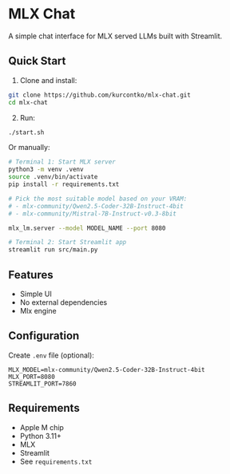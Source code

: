 # MLX Chat

A simple chat interface for MLX served LLMs built with Streamlit.

## Quick Start

1. Clone and install:
```bash
git clone https://github.com/kurcontko/mlx-chat.git
cd mlx-chat
```

2. Run:
```bash
./start.sh
```

Or manually:
```bash
# Terminal 1: Start MLX server
python3 -m venv .venv
source .venv/bin/activate  
pip install -r requirements.txt

# Pick the most suitable model based on your VRAM:
# - mlx-community/Qwen2.5-Coder-32B-Instruct-4bit 
# - mlx-community/Mistral-7B-Instruct-v0.3-8bit

mlx_lm.server --model MODEL_NAME --port 8080

# Terminal 2: Start Streamlit app
streamlit run src/main.py
```

## Features

- Simple UI
- No external dependencies
- Mlx engine

## Configuration

Create `.env` file (optional):
```env
MLX_MODEL=mlx-community/Qwen2.5-Coder-32B-Instruct-4bit
MLX_PORT=8080
STREAMLIT_PORT=7860
```

## Requirements

- Apple M chip
- Python 3.11+
- MLX
- Streamlit
- See `requirements.txt`